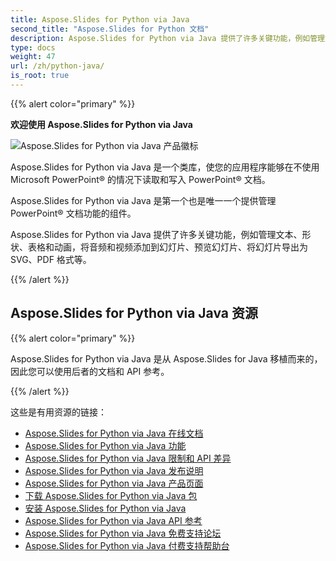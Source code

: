 ```yaml
---
title: Aspose.Slides for Python via Java
second_title: "Aspose.Slides for Python 文档"
description: Aspose.Slides for Python via Java 提供了许多关键功能，例如管理文本、形状、表格和动画，将音频和视频添加到幻灯片、预览幻灯片、将幻灯片导出为 SVG、PDF 格式等。
type: docs
weight: 47
url: /zh/python-java/
is_root: true
---
```


{{% alert color="primary" %}}

**欢迎使用 Aspose.Slides for Python via Java**

![Aspose.Slides for Python via Java 产品徽标](aspose_slides-for-python-via-java.png)

Aspose.Slides for Python via Java 是一个类库，使您的应用程序能够在不使用 Microsoft PowerPoint® 的情况下读取和写入 PowerPoint® 文档。

Aspose.Slides for Python via Java 是第一个也是唯一一个提供管理 PowerPoint® 文档功能的组件。

Aspose.Slides for Python via Java 提供了许多关键功能，例如管理文本、形状、表格和动画，将音频和视频添加到幻灯片、预览幻灯片、将幻灯片导出为 SVG、PDF 格式等。

{{% /alert %}}

## Aspose.Slides for Python via Java 资源

{{% alert color="primary" %}}

Aspose.Slides for Python via Java 是从 Aspose.Slides for Java 移植而来的，因此您可以使用后者的文档和 API 参考。

{{% /alert %}}

这些是有用资源的链接：

- [Aspose.Slides for Python via Java 在线文档](/slides/zh/java/developer-guide/)
- [Aspose.Slides for Python via Java 功能](/slides/zh/python-java/features-overview/)
- [Aspose.Slides for Python via Java 限制和 API 差异](/slides/zh/python-java/limitations-and-api-differences/)
- [Aspose.Slides for Python via Java 发布说明](https://releases.aspose.com/slides/python-java/release-notes/)
- [Aspose.Slides for Python via Java 产品页面](https://products.aspose.com/slides/python-java/)
- [下载 Aspose.Slides for Python via Java 包](https://releases.aspose.com/slides/python-java/)
- [安装 Aspose.Slides for Python via Java](/slides/zh/python-java/installation/)
- [Aspose.Slides for Python via Java API 参考](https://reference.aspose.com/slides/python-java/)
- [Aspose.Slides for Python via Java 免费支持论坛](https://forum.aspose.com/c/slides/11)
- [Aspose.Slides for Python via Java 付费支持帮助台](https://helpdesk.aspose.com/)